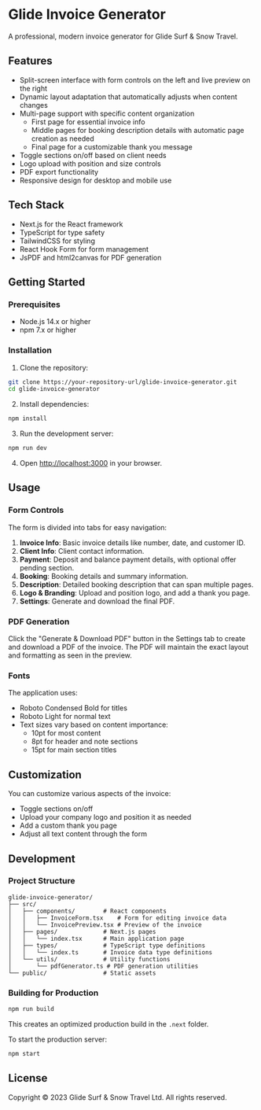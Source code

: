 # Glide Invoice Generator

A professional, modern invoice generator for Glide Surf & Snow Travel.

## Features

- Split-screen interface with form controls on the left and live preview on the right
- Dynamic layout adaptation that automatically adjusts when content changes
- Multi-page support with specific content organization
  - First page for essential invoice info
  - Middle pages for booking description details with automatic page creation as needed
  - Final page for a customizable thank you message
- Toggle sections on/off based on client needs
- Logo upload with position and size controls
- PDF export functionality
- Responsive design for desktop and mobile use

## Tech Stack

- Next.js for the React framework
- TypeScript for type safety
- TailwindCSS for styling
- React Hook Form for form management
- JsPDF and html2canvas for PDF generation

## Getting Started

### Prerequisites

- Node.js 14.x or higher
- npm 7.x or higher

### Installation

1. Clone the repository:

```bash
git clone https://your-repository-url/glide-invoice-generator.git
cd glide-invoice-generator
```

2. Install dependencies:

```bash
npm install
```

3. Run the development server:

```bash
npm run dev
```

4. Open [http://localhost:3000](http://localhost:3000) in your browser.

## Usage

### Form Controls

The form is divided into tabs for easy navigation:

1. **Invoice Info**: Basic invoice details like number, date, and customer ID.
2. **Client Info**: Client contact information.
3. **Payment**: Deposit and balance payment details, with optional offer pending section.
4. **Booking**: Booking details and summary information.
5. **Description**: Detailed booking description that can span multiple pages.
6. **Logo & Branding**: Upload and position logo, and add a thank you page.
7. **Settings**: Generate and download the final PDF.

### PDF Generation

Click the "Generate & Download PDF" button in the Settings tab to create and download a PDF of the invoice. The PDF will maintain the exact layout and formatting as seen in the preview.

### Fonts

The application uses:
- Roboto Condensed Bold for titles
- Roboto Light for normal text
- Text sizes vary based on content importance:
  - 10pt for most content
  - 8pt for header and note sections
  - 15pt for main section titles

## Customization

You can customize various aspects of the invoice:

- Toggle sections on/off
- Upload your company logo and position it as needed
- Add a custom thank you page
- Adjust all text content through the form

## Development

### Project Structure

```
glide-invoice-generator/
├── src/
│   ├── components/        # React components
│   │   ├── InvoiceForm.tsx    # Form for editing invoice data
│   │   └── InvoicePreview.tsx # Preview of the invoice
│   ├── pages/             # Next.js pages
│   │   └── index.tsx      # Main application page
│   ├── types/             # TypeScript type definitions
│   │   └── index.ts       # Invoice data type definitions
│   └── utils/             # Utility functions
│       └── pdfGenerator.ts # PDF generation utilities
└── public/                # Static assets
```

### Building for Production

```bash
npm run build
```

This creates an optimized production build in the `.next` folder.

To start the production server:

```bash
npm start
```

## License

Copyright © 2023 Glide Surf & Snow Travel Ltd. All rights reserved.
